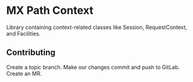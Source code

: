 # MX Path Context

Library containing context-related classes like Session, RequestContext, and Facilities.

## Contributing
Create a topic branch. Make our changes commit and push to GitLab. Create an MR.
